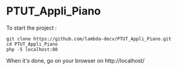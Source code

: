 # PTUT_Appli_Piano

To start the project :

``` git clone https://github.com/lambda-decv/PTUT_Appli_Piano.git ```\
``` cd PTUT_Appli_Piano ```\
``` php -S localhost:80 ```

When it's done, go on your browser on http://localhost/

